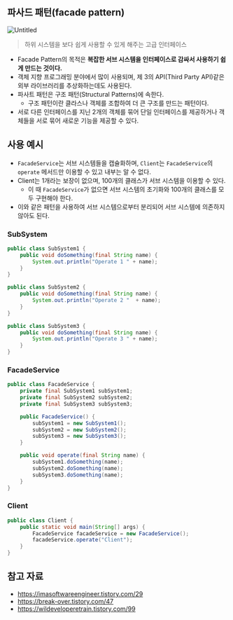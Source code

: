 ## 파사드 패턴(facade pattern)

![Untitled](https://img1.daumcdn.net/thumb/R1280x0/?scode=mtistory2&fname=https%3A%2F%2Ft1.daumcdn.net%2Fcfile%2Ftistory%2F99B6F54A5C68D4A91D)

> 하위 시스템을 보다 쉽게 사용할 수 있게 해주는 고급 인터페이스
> 
- Facade Pattern의 목적은 **복잡한 서브 시스템을 인터페이스로 감싸서 사용하기 쉽게 만드는 것이다.**
- 객체 지향 프로그래밍 분야에서 많이 사용되며, 제 3의 API(Third Party API)같은 외부 라이브러리를 추상화하는데도 사용된다.
- 파사트 패턴은 구조 패턴(Structural Patterns)에 속한다.
    - 구조 패턴이란 클라스나 객체를 조합하여 더 큰 구조를 만드는 패턴이다.
- 서로 다른 인터페이스를 지닌 2개의 객체를 묶어 단일 인터페이스를 제공하거나 객체들을 서로 묶어 새로운 기능을 제공할 수 있다.

## 사용 예시

- `FacadeService`는 서브 시스템들을 캡슐화하며, `Client`는 `FacadeService`의 `operate` 메서드만 이용할 수 있고 내부는 알 수 없다.
- Client는 1개라는 보장이 없으며, 100개의 클래스가 서브 시스템을 이용할 수 있다.
    - 이 때 `FacadeService`가 없으면 서브 시스템의 초기화와 100개의 클래스를 모두 구현해야 한다.
- 이와 같은 패턴을 사용하여 서브 시스템으로부터 분리되어 서브 시스템에 의존하지 않아도 된다.

### SubSystem

```java
public class SubSystem1 {
    public void doSomething(final String name) {
        System.out.println("Operate 1 " + name);
    }
}
```

```java
public class SubSystem2 {
    public void doSomething(final String name) {
        System.out.println("Operate 2 "  + name);
    }
}
```

```java
public class SubSystem3 {
    public void doSomething(final String name) {
        System.out.println("Operate 3 " + name);
    }
}
```

### FacadeService

```java
public class FacadeService {
    private final SubSystem1 subSystem1;
    private final SubSystem2 subSystem2;
    private final SubSystem3 subSystem3;

    public FacadeService() {
        subSystem1 = new SubSystem1();
        subSystem2 = new SubSystem2();
        subSystem3 = new SubSystem3();
    }

    public void operate(final String name) {
        subSystem1.doSomething(name);
        subSystem2.doSomething(name);
        subSystem3.doSomething(name);
    }
}
```

### Client

```java
public class Client {
    public static void main(String[] args) {
        FacadeService facadeService = new FacadeService();
        facadeService.operate("Client");
    }
}
```

## 참고 자료

- https://imasoftwareengineer.tistory.com/29
- https://break-over.tistory.com/47
- https://wildeveloperetrain.tistory.com/99